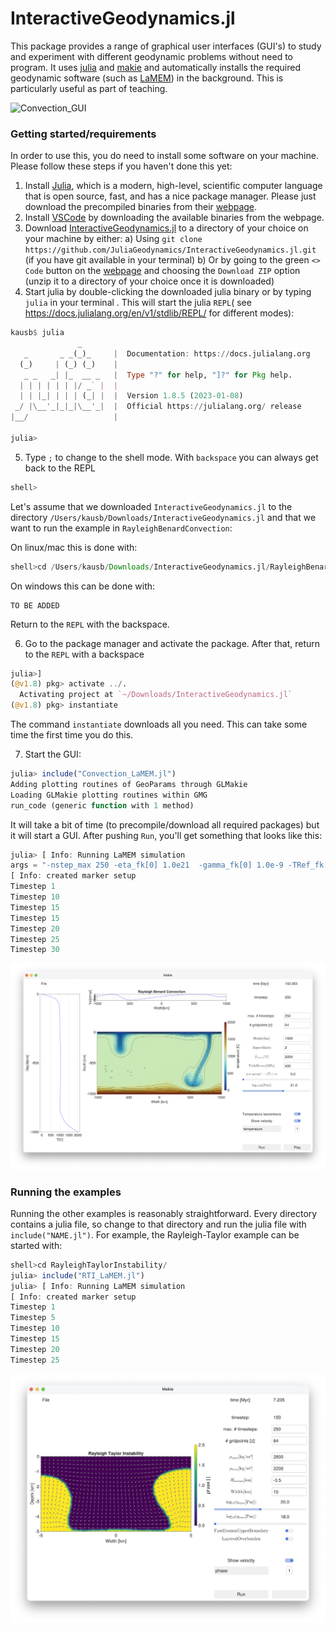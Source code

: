 # InteractiveGeodynamics.jl

This package provides a range of graphical user interfaces (GUI's) to study and experiment with different geodynamic problems without need to program. 
It uses [julia](https://julialang.org) and [makie](https://docs.makie.org/stable/) and automatically installs the required geodynamic software (such as [LaMEM](https://github.com/JuliaGeodynamics/LaMEM.jl)) in the background.
This is particularly useful as part of teaching.

![Convection_GUI](./docs/src/assets/img/Convection_GUI.gif)


### Getting started/requirements
In order to use this, you do need to install some software on your machine. 
Please follow these steps if you haven't done this yet:
1) Install [Julia](https://julialang.org), which is a modern, high-level, scientific computer language that is open source, fast, and has a nice package manager. Please just download the precompiled binaries from their [webpage](https://julialang.org/downloads/).
2) Install [VSCode](https://code.visualstudio.com) by downloading the available binaries from the webpage.
3) Download [InteractiveGeodynamics.jl](https://github.com/JuliaGeodynamics/InteractiveGeodynamics.jl) to a directory of your choice on your machine by either: 
    a) Using `git clone https://github.com/JuliaGeodynamics/InteractiveGeodynamics.jl.git` (if you have git available in your terminal) 
    b) Or by going to the green `<> Code` button on the [webpage](https://github.com/JuliaGeodynamics/InteractiveGeodynamics.jl) and choosing the `Download ZIP` option (unzip it to a directory of your choice once it is downloaded) 
4) Start julia by double-clicking the downloaded julia binary or by typing `julia` in your terminal . This will start the julia `REPL`( see https://docs.julialang.org/en/v1/stdlib/REPL/ for different modes): 
```julia
kausb$ julia
               _
   _       _ _(_)_     |  Documentation: https://docs.julialang.org
  (_)     | (_) (_)    |
   _ _   _| |_  __ _   |  Type "?" for help, "]?" for Pkg help.
  | | | | | | |/ _` |  |
  | | |_| | | | (_| |  |  Version 1.8.5 (2023-01-08)
 _/ |\__'_|_|_|\__'_|  |  Official https://julialang.org/ release
|__/                   |

julia> 
```
5) Type `;` to change to the shell mode. With `backspace` you can always get back to the REPL
```julia
shell>
```
Let's assume that we downloaded `InteractiveGeodynamics.jl` to the directory `/Users/kausb/Downloads/InteractiveGeodynamics.jl` and that we want to run the example in `RayleighBenardConvection`:

On linux/mac this is done with:
```julia
shell>cd /Users/kausb/Downloads/InteractiveGeodynamics.jl/RayleighBenardConvection
```
On windows this can be done with:
```
TO BE ADDED
```
Return to the `REPL` with the backspace.


6) Go to the package manager and activate the package. After that, return to the `REPL` with a backspace 
```julia
julia>]
(@v1.8) pkg> activate ../.
  Activating project at `~/Downloads/InteractiveGeodynamics.jl`
(@v1.8) pkg> instantiate
```
The command `instantiate` downloads all you need. This can take some time the first time you do this.

7) Start the GUI: 
```julia
julia> include("Convection_LaMEM.jl")
Adding plotting routines of GeoParams through GLMakie 
Loading GLMakie plotting routines within GMG
run_code (generic function with 1 method)
```
It will take a bit of time (to precompile/download all required packages) but it will start a GUI. After pushing `Run`, you'll get something that looks like this: 
```julia
julia> [ Info: Running LaMEM simulation
args = "-nstep_max 250 -eta_fk[0] 1.0e21  -gamma_fk[0] 1.0e-9 -TRef_fk[0] 1000.0 -ch[0] 5.0e8 -nel_x 128 -nel_z 64 -coord_x -1000.0,1000.0 -coord_z -1000.0,0 -coord_y -8.0,8.0 -temp_bot 2000.0"
[ Info: created marker setup
Timestep 1
Timestep 10
Timestep 15
Timestep 15
Timestep 20
Timestep 25
Timestep 30
```
![GUI_Convection](./docs/src/assets/img/Convection_GUI.png)

### Running the examples

Running the other examples is reasonably straightforward. Every directory contains a julia file, so change to that directory and run the julia file with `include("NAME.jl")`. For example, the Rayleigh-Taylor example can be started with:
```julia
shell>cd RayleighTaylorInstability/
julia> include("RTI_LaMEM.jl")
julia> [ Info: Running LaMEM simulation
[ Info: created marker setup
Timestep 1
Timestep 5
Timestep 10
Timestep 15
Timestep 20
Timestep 25
```
![GUI_RTI_start](./docs/src/assets/img/RTI_GUI_start.png)
